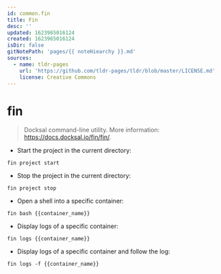 ```yaml
---
id: common.fin
title: Fin
desc: ''
updated: 1623965016124
created: 1623965016124
isDir: false
gitNotePath: 'pages/{{ noteHiearchy }}.md'
sources:
  - name: tldr-pages
    url: 'https://github.com/tldr-pages/tldr/blob/master/LICENSE.md'
    license: Creative Commons
---
```

# fin

> Docksal command-line utility.
> More information: <https://docs.docksal.io/fin/fin/>.

- Start the project in the current directory:

`fin project start`

- Stop the project in the current directory:

`fin project stop`

- Open a shell into a specific container:

`fin bash {{container_name}}`

- Display logs of a specific container:

`fin logs {{container_name}}`

- Display logs of a specific container and follow the log:

`fin logs -f {{container_name}}`

